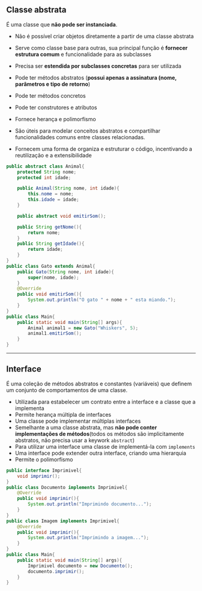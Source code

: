 ## Classe abstrata
É uma classe que **não pode ser instanciada**. 
- Não é possível criar objetos diretamente a partir de uma classe abstrata
- Serve como classe base para outras, sua principal função é **fornecer estrutura comum** e funcionalidade para as subclasses
- Precisa ser **estendida por subclasses concretas** para ser utilizada
- Pode ter métodos abstratos (**possui apenas a assinatura (nome, parâmetros e tipo de retorno**)
- Pode ter métodos concretos
- Pode ter construtores e atributos
- Fornece herança e polimorfismo

- São úteis para modelar conceitos abstratos e compartilhar funcionalidades comuns entre classes relacionadas.
- Fornecem uma forma de organiza e estruturar o código, incentivando a reutilização e a extensibilidade

```java
public abstract class Animal{
	protected String nome;
	protected int idade;

	public Animal(String nome, int idade){
		this.nome = nome;
		this.idade = idade;
	}

	public abstract void emitirSom();

	public String getNome(){
		return nome;
	}
	public String getIdade(){
		return idade;
	}
}
public class Gato extends Animal{
	public Gato(String nome, int idade){
		super(nome, idade);	
	}
	@Override
	public void emitirSom(){
		System.out.println("O gato " + nome + " esta miando.");
	}
}
public class Main{
	public static void main(String[] args){
		Animal animal1 = new Gato("Whiskers", 5);
		animal1.emitirSom();
	}
}
```
___
## Interface
É uma coleção de métodos abstratos e constantes (variáveis) que definem um conjunto de comportamentos de uma classe.
- Utilizada para estabelecer um contrato entre a interface e a classe que a implementa
- Permite herança múltipla de interfaces
- Uma classe pode implementar múltiplas interfaces
- Semelhante a uma classe abstrata, mas **não pode conter implementações de métodos**(todos os métodos são implicitamente abstratos, não precisa usar a keywork `abstract`)
- Para utilizar uma interface uma classe de implementá-la com `implements` 
- Uma interface pode extender outra interface, criando uma hierarquia
- Permite o polimorfismo 
```java
public interface Imprimivel{
	void imprimir();
}
public class Documento implements Imprimivel{
	@Override
	public void imprimir(){
		System.out.println("Imprimindo documento...");
	}
}
public class Imagem implements Imprimivel{
	@Override
	public void imprimir(){
		System.out.println("Imprimindo a imagem...");
	}
}
public class Main{
	public static void main(String[] args){
		Imprimivel documento = new Documento();
		documento.imprimir();
	}
}
```
 